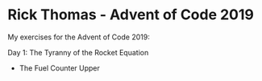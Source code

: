 # Rick Thomas - Advent of Code 2019
My exercises for the Advent of Code 2019:

Day 1: The Tyranny of the Rocket Equation
 - The Fuel Counter Upper

